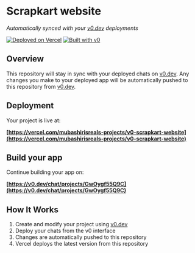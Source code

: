 # Scrapkart website

*Automatically synced with your [v0.dev](https://v0.dev) deployments*

[![Deployed on Vercel](https://img.shields.io/badge/Deployed%20on-Vercel-black?style=for-the-badge&logo=vercel)](https://vercel.com/mubashirisreals-projects/v0-scrapkart-website)
[![Built with v0](https://img.shields.io/badge/Built%20with-v0.dev-black?style=for-the-badge)](https://v0.dev/chat/projects/GwOygf55Q9C)

## Overview

This repository will stay in sync with your deployed chats on [v0.dev](https://v0.dev).
Any changes you make to your deployed app will be automatically pushed to this repository from [v0.dev](https://v0.dev).

## Deployment

Your project is live at:

**[https://vercel.com/mubashirisreals-projects/v0-scrapkart-website](https://vercel.com/mubashirisreals-projects/v0-scrapkart-website)**

## Build your app

Continue building your app on:

**[https://v0.dev/chat/projects/GwOygf55Q9C](https://v0.dev/chat/projects/GwOygf55Q9C)**

## How It Works

1. Create and modify your project using [v0.dev](https://v0.dev)
2. Deploy your chats from the v0 interface
3. Changes are automatically pushed to this repository
4. Vercel deploys the latest version from this repository